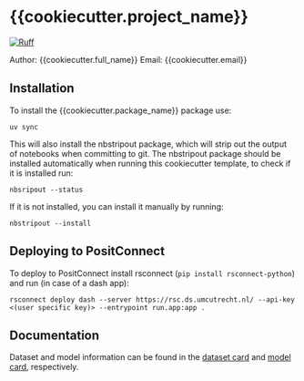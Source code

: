 # {{cookiecutter.project_name}}

[![Ruff](https://img.shields.io/endpoint?url=https://raw.githubusercontent.com/astral-sh/ruff/main/assets/badge/v2.json)](https://github.com/astral-sh/ruff)

Author: {{cookiecutter.full_name}}
Email: {{cookiecutter.email}}

## Installation

To install the {{cookiecutter.package_name}} package use:

```{bash}
uv sync
```

This will also install the nbstripout package, which will strip out the output of notebooks when committing to git.
The nbstripout package should be installed automatically when running this cookiecutter template, to check if it is installed run:

```{bash}
nbsripout --status
```

If it is not installed, you can install it manually by running:

```{bash}
nbstripout --install
```

## Deploying to PositConnect

To deploy to PositConnect install rsconnect (`pip install rsconnect-python`) and run (in case of a dash app):
```{bash}
rsconnect deploy dash --server https://rsc.ds.umcutrecht.nl/ --api-key <(user specific key)> --entrypoint run.app:app .
```

## Documentation
Dataset and model information can be found in the [dataset card](docs/dataset_card.md) and [model card](docs/model_card.md), respectively.
